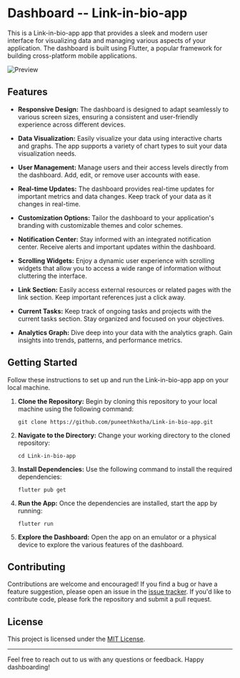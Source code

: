 # Dashboard -- Link-in-bio-app

This is a Link-in-bio-app app that provides a sleek and modern user interface for visualizing data and managing various aspects of your application. The dashboard is built using Flutter, a popular framework for building cross-platform mobile applications.

![Preview](https://github.com/puneethkotha/Link-in-bio-app/assets/85823685/15b4eda9-ff7d-481f-b88d-eccad2f3cab0)


## Features

- **Responsive Design:** The dashboard is designed to adapt seamlessly to various screen sizes, ensuring a consistent and user-friendly experience across different devices.

- **Data Visualization:** Easily visualize your data using interactive charts and graphs. The app supports a variety of chart types to suit your data visualization needs.

- **User Management:** Manage users and their access levels directly from the dashboard. Add, edit, or remove user accounts with ease.

- **Real-time Updates:** The dashboard provides real-time updates for important metrics and data changes. Keep track of your data as it changes in real-time.

- **Customization Options:** Tailor the dashboard to your application's branding with customizable themes and color schemes.

- **Notification Center:** Stay informed with an integrated notification center. Receive alerts and important updates within the dashboard.

- **Scrolling Widgets:** Enjoy a dynamic user experience with scrolling widgets that allow you to access a wide range of information without cluttering the interface.

- **Link Section:** Easily access external resources or related pages with the link section. Keep important references just a click away.

- **Current Tasks:** Keep track of ongoing tasks and projects with the current tasks section. Stay organized and focused on your objectives.

- **Analytics Graph:** Dive deep into your data with the analytics graph. Gain insights into trends, patterns, and performance metrics.



## Getting Started

Follow these instructions to set up and run the Link-in-bio-app app on your local machine.

1. **Clone the Repository:** Begin by cloning this repository to your local machine using the following command:

    ```
    git clone https://github.com/puneethkotha/Link-in-bio-app.git
    ```

2. **Navigate to the Directory:** Change your working directory to the cloned repository:

    ```
    cd Link-in-bio-app
    ```

3. **Install Dependencies:** Use the following command to install the required dependencies:

    ```
    flutter pub get
    ```

4. **Run the App:** Once the dependencies are installed, start the app by running:

    ```
    flutter run
    ```

5. **Explore the Dashboard:** Open the app on an emulator or a physical device to explore the various features of the dashboard.


## Contributing

Contributions are welcome and encouraged! If you find a bug or have a feature suggestion, please open an issue in the [issue tracker](https://github.com/puneethkotha/Link-in-bio-app/issues). If you'd like to contribute code, please fork the repository and submit a pull request.

## License

This project is licensed under the [MIT License](LICENSE.md).

---

Feel free to reach out to us with any questions or feedback. Happy dashboarding!
